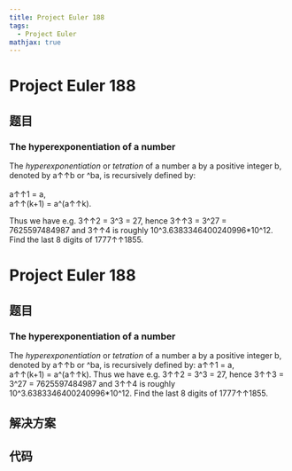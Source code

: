 ```yaml
---
title: Project Euler 188
tags:
  - Project Euler
mathjax: true
---
```

<escape><!-- more --></escape>
    
# Project Euler 188
## 题目
### The hyperexponentiation of a number

The <span style="font-style:italic;">hyperexponentiation</span> or <span style="font-style:italic;">tetration</span> of a number a by a positive integer b, denoted by a↑↑b or ^ba, is recursively defined by:<br /><br />
a↑↑1 = a,<br />
a↑↑(k+1) = a^(a↑↑k).

Thus we have e.g. 3↑↑2 = 3^3 = 27, hence 3↑↑3 = 3^27 = 7625597484987 and 3↑↑4 is roughly 10^3.6383346400240996*10^12.
Find the last 8 digits of 1777↑↑1855.


# Project Euler 188
## 题目
### The hyperexponentiation of a number
The <span style="font-style: italic">hyperexponentiation</span> or <span style="font-style: italic">tetration</span> of a number a by a positive integer b, denoted by a↑↑b or ^ba, is recursively defined by:
a↑↑1 = a,<br>a↑↑(k+1) = a^(a↑↑k).
Thus we have e.g. 3↑↑2 = 3^3 = 27, hence 3↑↑3 = 3^27 = 7625597484987 and 3↑↑4 is roughly 10^3.6383346400240996*10^12.
Find the last 8 digits of 1777↑↑1855.


## 解决方案


## 代码


